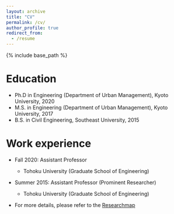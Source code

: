 ```yaml
---
layout: archive
title: "CV"
permalink: /cv/
author_profile: true
redirect_from:
  - /resume
---
```


{% include base_path %}

Education
======
* Ph.D in Engineering (Department of Urban Management), Kyoto University, 2020
* M.S. in Engineering (Department of Urban Management), Kyoto University, 2017
* B.S. in Civil Engineering, Southeast University, 2015

Work experience
======
* Fall 2020: Assistant Professor
  * Tohoku University (Graduate School of Engineering)

* Summer 2015: Assistant Professor (Prominent Researcher)
  * Tohoku University (Graduate School of Engineering)

* For more details, please refer to the [Researchmap](https://researchmap.jp/xinhao.he_1520)
